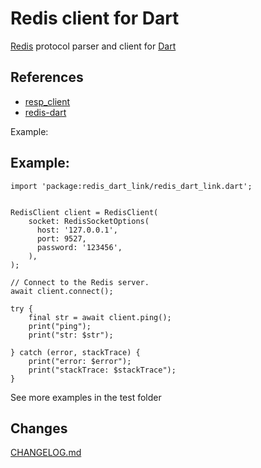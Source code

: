 Redis client for Dart
=====================

[Redis](http://redis.io/) protocol parser and client for [Dart](https://www.dartlang.org)


## References
* [resp_client](https://pub.dev/packages/resp_client)
* [redis-dart](https://github.com/ra1u/redis-dart)


Example:
## Example:

```
import 'package:redis_dart_link/redis_dart_link.dart';


RedisClient client = RedisClient(
    socket: RedisSocketOptions(
      host: '127.0.0.1',
      port: 9527,
      password: '123456',
    ),
);

// Connect to the Redis server.
await client.connect();

try {
    final str = await client.ping();
    print("ping");
    print("str: $str");

} catch (error, stackTrace) {
    print("error: $error");
    print("stackTrace: $stackTrace");
}

```

See more examples in the test folder

## Changes

[CHANGELOG.md](CHANGELOG.md)

